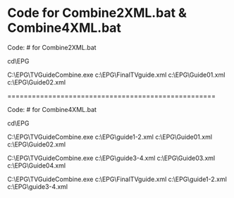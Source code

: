 #  Code for Combine2XML.bat  & Combine4XML.bat 


Code:          # for Combine2XML.bat 

   cd\EPG
   
   C:\EPG\TVGuideCombine.exe c:\EPG\FinalTVguide.xml c:\EPG\Guide01.xml c:\EPG\Guide02.xml
  
  
===================================================


Code:          # for Combine4XML.bat 

   cd\EPG
   
   C:\EPG\TVGuideCombine.exe c:\EPG\guide1-2.xml c:\EPG\Guide01.xml c:\EPG\Guide02.xml
   
   C:\EPG\TVGuideCombine.exe c:\EPG\guide3-4.xml c:\EPG\Guide03.xml c:\EPG\Guide04.xml
   
   C:\EPG\TVGuideCombine.exe c:\EPG\FinalTVguide.xml c:\EPG\guide1-2.xml c:\EPG\guide3-4.xml   